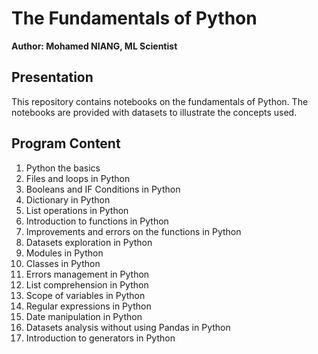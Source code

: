 # The Fundamentals of Python

**Author: Mohamed NIANG, ML Scientist**

## Presentation

This repository contains notebooks on the fundamentals of Python. The notebooks are provided with datasets to illustrate the concepts used.

## Program Content

1. Python the basics
2. Files and loops in Python
3. Booleans and IF Conditions in Python
4. Dictionary in Python
5. List operations in Python
6. Introduction to functions in Python
7. Improvements and errors on the functions in Python
8. Datasets exploration in Python
9. Modules in Python
10. Classes in Python
11. Errors management in Python
12. List comprehension in Python
13. Scope of variables in Python
14. Regular expressions in Python
15. Date manipulation in Python
16. Datasets analysis without using Pandas in Python
17. Introduction to generators in Python
